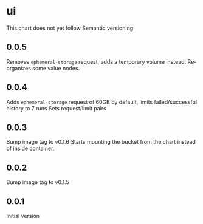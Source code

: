 # ui

This chart does not yet follow Semantic versioning.

## 0.0.5

Removes `ephemeral-storage` request, adds a temporary volume instead. Re-organizes some value nodes.

## 0.0.4

Adds `ephemeral-storage` request of 60GB by default, limits failed/successful history to 7 runs
Sets request/limit pairs

## 0.0.3

Bump image tag to v0.1.6
Starts mounting the bucket from the chart instead of inside container.
## 0.0.2

Bump image tag to v0.1.5

## 0.0.1

Initial version